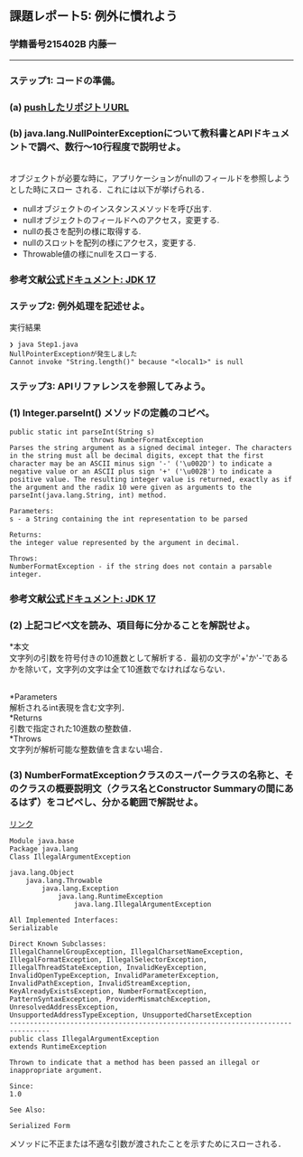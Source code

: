 ## 課題レポート5: 例外に慣れよう
### 学籍番号215402B 内藤一
****
### ステップ1: コードの準備。
### (a) [pushしたリポジトリURL](https://github.com/e215402/prog2-rep5)
### (b) java.lang.NullPointerExceptionについて教科書とAPIドキュメントで調べ、数行〜10行程度で説明せよ。
<br>
オブジェクトが必要な時に，アプリケーションがnullのフィールドを参照しようとした時にスロー
される．これには以下が挙げられる．<br>

* nullオブジェクトのインスタンスメソッドを呼び出す.
* nullオブジェクトのフィールドへのアクセス，変更する.
* nullの長さを配列の様に取得する.
* nullのスロットを配列の様にアクセス，変更する.
* Throwable値の様にnullをスローする.


### 参考文献[公式ドキュメント: JDK 17](https://docs.oracle.com/en/java/javase/17/docs/api/java.base/java/lang/NullPointerException.html)
### ステップ2: 例外処理を記述せよ。
実行結果
```
❯ java Step1.java
NullPointerExceptionが発生しました
Cannot invoke "String.length()" because "<local1>" is null
```
### ステップ3: APIリファレンスを参照してみよう。
### (1) Integer.parseInt() メソッドの定義のコピペ。
```
public static int parseInt(String s)
                    throws NumberFormatException
Parses the string argument as a signed decimal integer. The characters in the string must all be decimal digits, except that the first character may be an ASCII minus sign '-' ('\u002D') to indicate a negative value or an ASCII plus sign '+' ('\u002B') to indicate a positive value. The resulting integer value is returned, exactly as if the argument and the radix 10 were given as arguments to the parseInt(java.lang.String, int) method.

Parameters:
s - a String containing the int representation to be parsed

Returns:
the integer value represented by the argument in decimal.

Throws:
NumberFormatException - if the string does not contain a parsable integer.
```
### 参考文献[公式ドキュメント: JDK 17](https://docs.oracle.com/en/java/javase/17/docs/api/java.base/java/lang/Integer.html#parseInt(java.lang.CharSequence,int,int,int))
### (2) 上記コピペ文を読み、項目毎に分かることを解説せよ。
*本文<br>
文字列の引数を符号付きの10進数として解析する．最初の文字が'+'か'-'であるかを除いて，文字列の文字は全て10進数でなければならない．

<br>
*Parameters<br>
解析されるint表現を含む文字列．
<br>
*Returns<br>
引数で指定された10進数の整数値．
<br>
*Throws<br>
文字列が解析可能な整数値を含まない場合．

### (3) NumberFormatExceptionクラスのスーパークラスの名称と、そのクラスの概要説明文（クラス名とConstructor Summaryの間にあるはず）をコピペし、分かる範囲で解説せよ。
[リンク](https://docs.oracle.com/en/java/javase/17/docs/api/java.base/java/lang/IllegalArgumentException.html)
```
Module java.base
Package java.lang
Class IllegalArgumentException

java.lang.Object
    java.lang.Throwable
        java.lang.Exception
            java.lang.RuntimeException
                java.lang.IllegalArgumentException

All Implemented Interfaces:
Serializable

Direct Known Subclasses:
IllegalChannelGroupException, IllegalCharsetNameException, IllegalFormatException, IllegalSelectorException, IllegalThreadStateException, InvalidKeyException, InvalidOpenTypeException, InvalidParameterException, InvalidPathException, InvalidStreamException, KeyAlreadyExistsException, NumberFormatException, PatternSyntaxException, ProviderMismatchException, UnresolvedAddressException, 
UnsupportedAddressTypeException, UnsupportedCharsetException
--------------------------------------------------------------------------------
public class IllegalArgumentException
extends RuntimeException

Thrown to indicate that a method has been passed an illegal or inappropriate argument.

Since:
1.0

See Also:

Serialized Form
```
メソッドに不正または不適な引数が渡されたことを示すためにスローされる．

